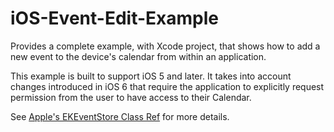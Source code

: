 iOS-Event-Edit-Example
======================

Provides a complete example, with Xcode project, that shows how to add a new event to the device's calendar from within an application. 

This example is built to support iOS 5 and later. It takes into account changes introduced in iOS 6 that require the application to explicitly request permission from the user to have access to their Calendar.

See [Apple's EKEventStore Class Ref](https://developer.apple.com/library/IOS/#documentation/EventKit/Reference/EKEventStoreClassRef/Reference/Reference.html) for more details.